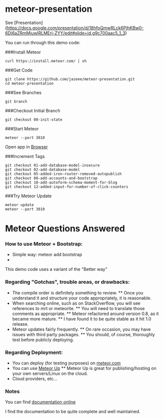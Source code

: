 # meteor-presentation

See [Presentation] (https://docs.google.com/presentation/d/18hfoQmwRLck6PjhKBw0-6Di6aZRmMjuwlRLMErj-ZYY/edit#slide=id.g9c700aac5_1_3)

You can run through this demo code:

###Install Meteor

    curl https://install.meteor.com/ | sh

###Get Code

    git clone https://github.com/jazeee/meteor-presentation.git
    cd meteor-presentation

###See Branches

    git branch

###Checkout Initial Branch

    git checkout 00-init-state

###Start Meteor

    meteor --port 3010

Open app in [Browser](http://localhost:3010)

###Increment Tags

    git checkout 01-add-database-model-insecure
    git checkout 02-add-database-model
    git checkout 05-added-iron-router-removed-autopublish
    git checkout 08-add-accounts-and-bootstrap
    git checkout 10-add-autoform-schema-moment-for-blog
    git checkout 12-added-input-for-number-of-click-counters

###Try Meteor Update

    
	meteor update
	meteor --port 3010

# Meteor Questions Answered

### How to use Meteor + Bootstrap:

* Simple way: 
    meteor add bootstrap
* [Better way using Less]:(http://www.manuel-schoebel.com/blog/meteorjs-and-twitter-bootstrap---the-right-way)

This demo code uses a variant of the "Better way"

### Regarding "Gotchas", trouble areas, or drawbacks:

* The compile order is definitely something to review. 
** Once you understand it and structure your code appropriately, it is reasonable.
* When searching online, such as on StackOverflow, you will see references to mrt or meteorite. 
** You will need to translate those comments as appropriate. 
** Meteor refactored around version 0.8, as it became more mature. 
** I have found it to be quite stable as it hit 1.0 release.
* Meteor updates fairly frequently. 
** On rare occasion, you may have issues with third party packages. 
** You should, of course, thoroughly test before publicly deploying.

### Regarding Deployment:

* You can deploy (for testing purposes) on [meteor.com](http://meteortips.com/book/deployment/)
* You can use [Meteor Up](https://github.com/arunoda/meteor-up)
** Meteor Up is great for publishing/hosting on your own servers/Linux on the cloud.
* Cloud providers, etc...

### Notes
You can find [documentation online](http://docs.meteor.com/#/full/)

I find the documentation to be quite complete and well maintained.
